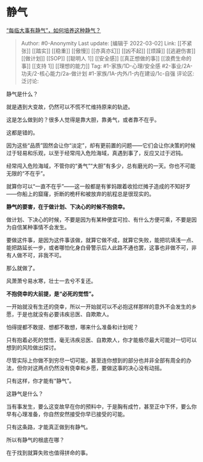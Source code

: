 # 静气
[“每临大事有静气”，如何培养这种静气？](https://www.zhihu.com/question/340138252/answer/2041908825)

> Author: #0-Anonymity
> Last update: [编辑于 2022-03-02]
> Link: [[不紧张]] [[踏实]] [[稳重]] [[傲慢]] [[亦真亦幻]] [[凶不起]] [[烦躁]] [[逃避伤害]] [[做计划]] [[SOP]] [[聪明人 1]] [[安全感]] [[真正想做的事]] [[浪费生命的事]] [[支持 1]] [[理想的能力]]
> Tag: #1-家族/1D-心理/安全感 #2-事业/2A-功夫/2-核心能力/2a-做计划 #1-家族/1A-内外/1-内在建设/1c-自强 
> 评论区:
> 泛讨论:

静气是什么？

就是遇到大变故，仍然可以不慌不忙维持原来的轨迹。

这是怎么做到的？很多人觉得是靠大胆，靠勇气，或者靠不在乎。

这都是错的。

因为这些“品质”固然会让你“淡定”，却有更前置的问题——它们会让你决策的时候过于轻易和乐观，以至于经常闯入危险海域，真遇到事了，反应又过于迟钝。

经常闯入危险海域，不管你的“勇气”“大胆”有多少，总有磨光的一天。你也不可能无限的“不在乎”。

就算你可以“一直不在乎”——这一般都是有爹妈跟着收拾烂摊子造成的不知好歹——你船上的窟窿，折断的桅杆和被放弃的航程总是很现实的。

**静气的要害，在于做计划、下决心的时候不抱侥幸。**

做计划、下决心的时候，不要是因为有某种便宜可捡、有什么方便可乘，不要是因为自信某种事情不会发生。

要做这件事，是因为这件事该做，就算它做不成，就算它失败，能把坑填浅一点、能把路延长一步，或者哪怕化身白骨警示后人此路不通也罢，这事也非做不可，非有人做不可，非我不可。

那么就做了。

风萧萧兮易水寒，壮士一去兮不复还。

**不抱侥幸的大前提，是“必死的觉悟”。**

一开始就没有生还的侥幸，所以一开始就可以不必抱这样那样的意外不会发生的乡愿，于是也就没有必要讳疾忌医、自欺欺人。

怕得提都不敢提、想都不敢想，哪来什么准备和计划呢？

只有抱着必死的觉悟，毫无讳疾忌医、自欺欺人，你才能极尽最大可能对一切可以想到的风险做出探讨。

尽管实际上你做不到穷尽一切可能，甚至连你想到的部分也并非全部有周全的办法，但你对这两点仍然没有侥幸和乡愿，要做这事的决心没有动摇。

只有这样，你才能有“静气”。

这静气是什么？

当有事发生，要么这变故早在你的预料中，于是胸有成竹，甚至正中下怀，要么你早有心理准备，你自然安然接受你早已接受的可能。

只有这条路，才能真正做到有静气。

所以有静气的根底在哪？

在于找到就算失败也值得拼命的事。
